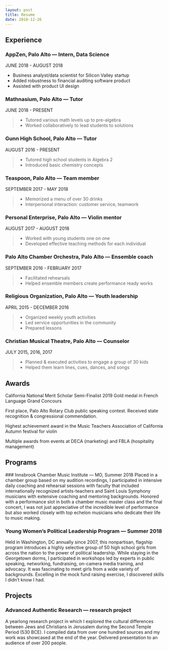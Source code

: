 ```yaml
---
layout: post
title: Resume
date: 2018-12-26
---
```

## Experience
### AppZen, Palo Alto — Intern, Data Science
JUNE 2018 - AUGUST 2018
- Business analyst/data scientist for Silicon Valley startup
- Added robustness to financial auditing software product
- Assisted with product UI design

### Mathnasium, Palo Alto — Tutor
JUNE 2018 - PRESENT
> - Tutored various math levels up to pre-algebra
> - Worked collaboratively to lead students to solutions

### Gunn High School, Palo Alto — Tutor
AUGUST 2016 - PRESENT
> - Tutored high school students in Algebra 2
> - Introduced basic chemistry concepts

### Teaspoon, Palo Alto — Team member
SEPTEMBER 2017 - MAY 2018
> - Memorized a menu of over 30 drinks
> - Interpersonal interaction: customer service, teamwork

### Personal Enterprise, Palo Alto — Violin mentor
AUGUST 2017 - AUGUST 2018
> - Worked with young students one on one
> - Developed effective teaching methods for each individual

### Palo Alto Chamber Orchestra, Palo Alto — Ensemble coach
SEPTEMBER 2016 - FEBRUARY 2017
> - Facilitated rehearsals
> - Helped ensemble members create performance ready works

### Religious Organization, Palo Alto — Youth leadership
APRIL 2015 - DECEMBER 2016
> - Organized weekly youth activities
> - Led service opportunities in the community
> - Prepared lessons

### Christian Musical Theatre, Palo Alto — Counselor
JULY 2015, 2016, 2017
> - Planned & executed  activities to engage a group of 30 kids
> - Helped them learn lines, cues, dances, and songs

## Awards
​California National Merit Scholar Semi-Finalist 2019
Gold medal in French Language Grand Concours

First place, Palo Alto Rotary Club public speaking contest.  Received state recognition & congressional commendation.

Highest achievement award in the Music Teachers Association of California Autumn festival for violin  

Multiple awards from events at DECA (marketing) and FBLA (hospitality management)

## Programs
​### Innsbrook Chamber Music Institute — MO, Summer 2018
Placed in a chamber group based on my audition recordings, I participated in intensive daily coaching and rehearsal sessions with faculty that included internationally recognized artists-teachers and Saint Louis Symphony musicians with extensive coaching and mentoring backgrounds. Honored with a performance slot in both a chamber music master class and the final concert, I was not just appreciative of the incredible level of performance but also worked closely with top echelon musicians who dedicate their life to music making.

### Young Women’s Political Leadership Program — Summer 2018
Held in Washington, DC annually since 2007, this nonpartisan, flagship program introduces a highly selective group of 50 high school girls from across the nation to the power of political leadership. While staying in the Georgetown dorms, I participated in workshops led by experts in public speaking, networking, fundraising, on-camera media training, and advocacy. It was fascinating to meet girls from a wide variety of backgrounds.  Excelling in the mock fund raising exercise, I discovered skills I didn’t know I had.

## Projects
### Advanced Authentic Research — research project
A yearlong research project in which I explored the cultural differences between Jews and Christians in Jerusalem during the Second Temple Period (530 BCE). I compiled data from over one hundred sources and my work was showcased at the end of the year. Delivered presentation to an audience of over 200 people.
